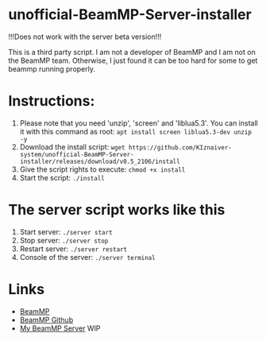 # unofficial-BeamMP-Server-installer

!!!Does not work with the server beta version!!!

This is a third party script. I am not a developer of BeamMP and I am not on the BeamMP team. Otherwise, I just found it can be too hard for some to get beammp running properly.

# Instructions:
 1. Please note that you need 'unzip', 'screen' and 'liblua5.3'. You can install it with this command as root: `apt install screen liblua5.3-dev unzip -y`
 2. Download the install script: `wget https://github.com/KIznaiver-system/unofficial-BeamMP-Server-installer/releases/download/v0.5_2106/install`
 3. Give the script rights to execute: `chmod +x install`
 4. Start the script: `./install`
 
# The server script works like this
  1. Start server: `./server start`
  2. Stop server: `./server stop`
  3. Restart server: `./server restart`
  6. Console of the server: `./server terminal`

# Links
- [BeamMP](https://beammp.com/)
- [BeamMP Github](https://github.com/BeamMP/BeamMP)
- [My BeamMP Server](beammp.kiznaiver.zone) WIP
